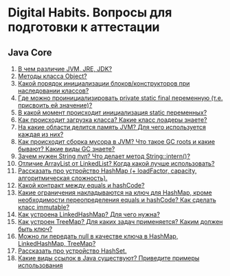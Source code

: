 # Digital Habits. Вопросы для подготовки к аттестации

## Java Core

1. [В чем различие JVM, JRE, JDK?](.\java-core\В_чем_различие_JVM,_JRE,_JDK.md)
1. [Методы класса Object?](.\java-core\Методы_класса_Object.md)
1. [Какой порядок инициализации блоков/конструкторов при наследовании классов?](.\java-core\Какой_порядок_инициализации_блоковконструкторов_при_наследовании_классов.md)
1. [Где можно проинициализировать private static final переменную (т.е. присвоить ей значение)?](.\java-core\Где_можно_проинициализировать_private_static_final_переменную_(т.е._присвоить_ей_значение).md)
1. [В какой момент происходит инициализация static переменных?](.\java-core\В_какой_момент_происходит_инициализация_static_переменных.md)
1. [Как происходит загрузка класса? Какие класс лоадеры знаете?](.\java-core\Как_происходит_загрузка_класса_Какие_класс_лоадеры_знаете.md)
1. [На какие области делится память JVM? Для чего используется каждая из них?](.\java-core\На_какие_области_делится_память_JVM_Для_чего_используется_каждая_из_них.md)
1. [Как происходит сборка мусора в JVM? Что такое GC roots и какие бывают? Какие виды GC знаете? ](.\java-core\Как_происходит_сборка_мусора_в_JVM_Что_такое_GC_roots_и_какие_бывают_Какие_виды_GC_знаете_.md)
1. [Зачем нужен String пул? Что делает метод String::intern()?](.\java-core\Зачем_нужен_String_пул_Что_делает_метод_Stringintern().md)
1. [Отличие ArrayList от LinkedList? Когда какой лучше использовать?](.\java-core\Отличие_ArrayList_от_LinkedList_Когда_какой_лучше_использовать.md)
1. [Рассказать про устройство HashMap (+ loadFactor, capacity, алгоритмическая сложность).](.\java-core\Рассказать_про_устройство_HashMap_(+_loadFactor,_capacity,_алгоритмическая_сложность)..md)
1. [Какой контракт между equals и hashCode?](.\java-core\Какой_контракт_между_equals_и_hashCode.md)
1. [Какие ограничения накладываются на ключ для HashMap, кроме необходимости переопределения equals и hashCode? Как сделать класс immutable?](.\java-core\Какие_ограничения_накладываются_на_ключ_для_HashMap,_кроме_необходимости_переопределения_equals_и_hashCode_Как_сделать_класс_immutable.md)
1. [Как устроена LinkedHashMap? Для чего нужна?](.\java-core\Как_устроена_LinkedHashMap_Для_чего_нужна.md)
1. [Как устроен TreeMap? Для каких задач применяется? Каким должен быть ключ?](.\java-core\Как_устроен_TreeMap_Для_каких_задач_применяется_Каким_должен_быть_ключ.md)
1. [Можно ли передать null в качестве ключа в HashMap, LinkedHashMap, TreeMap?](.\java-core\Можно_ли_передать_null_в_качестве_ключа_в_HashMap,_LinkedHashMap,_TreeMap.md)
1. [Рассказать про устройство HashSet.](.\java-core\Рассказать_про_устройство_HashSet..md)
1. [Какие виды ссылок в Java существуют? Приведите примеры использования](.\java-core\Какие_виды_ссылок_в_Java_существуют_Приведите_примеры_использования.md)